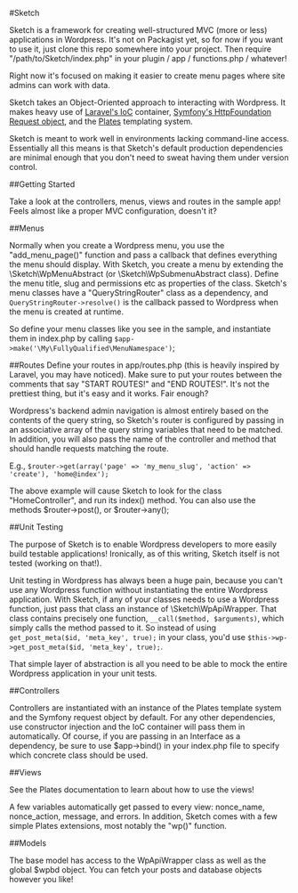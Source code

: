 #Sketch

Sketch is a framework for creating well-structured MVC (more or less) applications in Wordpress. It's not on Packagist yet, so for now if you want to use it, just clone this repo somewhere into your project. Then require "/path/to/Sketch/index.php" in your plugin / app / functions.php / whatever!

Right now it's focused on making it easier to create menu pages where site admins can work with data.

Sketch takes an Object-Oriented approach to interacting with Wordpress. It makes heavy use of [Laravel's IoC](http://laravel.com/docs/ioc) container, [Symfony's HttpFoundation Request object](http://symfony.com/doc/current/components/http_foundation/introduction.html), and the [Plates](http://platesphp.com/) templating system.

Sketch is meant to work well in environments lacking command-line access. Essentially all this means is that Sketch's default production dependencies are minimal enough that you don't need to sweat having them under version control.

##Getting Started

Take a look at the controllers, menus, views and routes in the sample app! Feels almost like a proper MVC configuration, doesn't it?

##Menus

Normally when you create a Wordpress menu, you use the "add_menu_page()" function and pass a callback that defines everything the menu should display. With Sketch, you create a menu by extending the \Sketch\WpMenuAbstract (or \Sketch\WpSubmenuAbstract class). Define the menu title, slug and permissions etc as properties of the class. Sketch's menu classes have a "QueryStringRouter" class as a dependency, and `QueryStringRouter->resolve()` is the callback passed to Wordpress when the menu is created at runtime.

So define your menu classes like you see in the sample, and instantiate them in index.php by calling `$app->make('\My\FullyQualified\MenuNamespace')`;

##Routes
Define your routes in app/routes.php (this is heavily inspired by Laravel, you may have noticed). Make sure to put your routes between the comments that say "START ROUTES!" and "END ROUTES!". It's not the prettiest thing, but it's easy and it works. Fair enough?

Wordpress's backend admin navigation is almost entirely based on the contents of the query string, so Sketch's router is configured by passing in an associative array of the query string variables that need to be matched. In addition, you will also pass the name of the controller and method that should handle requests matching the route.

E.g., `$router->get(array('page' => 'my_menu_slug', 'action' => 'create'), 'home@index');`

The above example will cause Sketch to look for the class "HomeController", and run its index() method.  You can also use the methods $router->post(), or $router->any();

##Unit Testing

The purpose of Sketch is to enable Wordpress developers to more easily build testable applications! Ironically, as of this writing, Sketch itself is not tested (working on that!).

Unit testing in Wordpress has always been a huge pain, because you can't use any Wordpress function without instantiating the entire Wordpress application. With Sketch, if any of your classes needs to use a Wordpress function, just pass that class an instance of \Sketch\WpApiWrapper. That class contains precisely one function, `__call($method, $arguments)`, which simply calls the method passed to it. So instead of using `get_post_meta($id, 'meta_key', true);` in your class, you'd use `$this->wp->get_post_meta($id, 'meta_key', true);`.

That simple layer of abstraction is all you need to be able to mock the entire Wordpress application in your unit tests.

##Controllers

Controllers are instantiated with an instance of the Plates template system and the Symfony request object by default. For any other dependencies, use constructor injection and the IoC container will pass them in automatically. Of course, if you are passing in an Interface as a dependency, be sure to use $app->bind() in your index.php file to specify which concrete class should be used.

##Views

See the Plates documentation to learn about how to use the views!

A few variables automatically get passed to every view: nonce_name, nonce_action, message, and errors. In addition, Sketch comes with a few simple Plates extensions, most notably the "wp()" function.

##Models

The base model has access to the WpApiWrapper class as well as the global $wpbd object. You can fetch your posts and database objects however you like!



